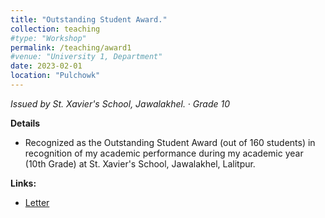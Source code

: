 ```yaml
---
title: "Outstanding Student Award."
collection: teaching
#type: "Workshop"
permalink: /teaching/award1
#venue: "University 1, Department"
date: 2023-02-01
location: "Pulchowk"
---
```


*Issued by St. Xavier's School, Jawalakhel. · Grade 10*

**Details**
- Recognized as the Outstanding Student Award (out of 160 students) in recognition of my academic performance during
my academic year (10th Grade) at St. Xavier's School, Jawalakhel, Lalitpur.


**Links:**  
- [Letter](https://drive.google.com/file/d/1Kuwuw7Txc08RkZOs4fCXmcUT_cdq1yH8/view?usp=sharing)